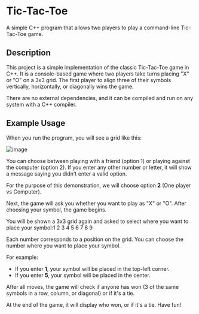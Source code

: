 # Tic-Tac-Toe

A simple C++ program that allows two players to play a command-line Tic-Tac-Toe game.

## Description

This project is a simple implementation of the classic Tic-Tac-Toe game in C++. It is a console-based game where two players take turns placing "X" or "O" on a 3x3 grid. The first player to align three of their symbols vertically, horizontally, or diagonally wins the game.

There are no external dependencies, and it can be compiled and run on any system with a C++ compiler.

## Example Usage

When you run the program, you will see a grid like this:

![image](https://github.com/user-attachments/assets/61a5fd0b-7cf0-4599-a040-a84abd9b74b1)

You can choose between playing with a friend (option 1) or playing against the computer (option 2). If you enter any other number or letter, it will show a message saying you didn't enter a valid option.

For the purpose of this demonstration, we will choose option **2** (One player vs Computer).

Next, the game will ask you whether you want to play as "X" or "O". After choosing your symbol, the game begins.

You will be shown a 3x3 grid again and asked to select where you want to place your symbol:1 2 3 4 5 6 7 8 9

Each number corresponds to a position on the grid. You can choose the number where you want to place your symbol.

For example:
- If you enter **1**, your symbol will be placed in the top-left corner.
- If you enter **5**, your symbol will be placed in the center.

After all moves, the game will check if anyone has won (3 of the same symbols in a row, column, or diagonal) or if it's a tie. 

At the end of the game, it will display who won, or if it's a tie.
Have fun!
